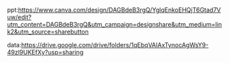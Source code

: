ppt:https://www.canva.com/design/DAGBdeB3rgQ/YglqEnkoEHQjT6Gtad7Vuw/edit?utm_content=DAGBdeB3rgQ&utm_campaign=designshare&utm_medium=link2&utm_source=sharebutton


data:https://drive.google.com/drive/folders/1qEbqVAIAxTynocAgWsY9-49zl9UKEfXy?usp=sharing
